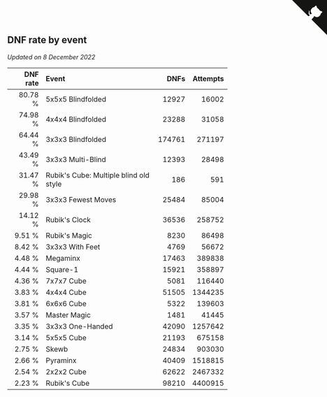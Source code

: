 ## DNF rate by event

*Updated on  8 December 2022*

| DNF rate | Event | DNFs | Attempts |
| ---: | :--- | ---: | ---: |
| 80.78 % | 5x5x5 Blindfolded | 12927 | 16002 |
| 74.98 % | 4x4x4 Blindfolded | 23288 | 31058 |
| 64.44 % | 3x3x3 Blindfolded | 174761 | 271197 |
| 43.49 % | 3x3x3 Multi-Blind | 12393 | 28498 |
| 31.47 % | Rubik's Cube: Multiple blind old style | 186 | 591 |
| 29.98 % | 3x3x3 Fewest Moves | 25484 | 85004 |
| 14.12 % | Rubik's Clock | 36536 | 258752 |
| 9.51 % | Rubik's Magic | 8230 | 86498 |
| 8.42 % | 3x3x3 With Feet | 4769 | 56672 |
| 4.48 % | Megaminx | 17463 | 389838 |
| 4.44 % | Square-1 | 15921 | 358897 |
| 4.36 % | 7x7x7 Cube | 5081 | 116440 |
| 3.83 % | 4x4x4 Cube | 51505 | 1344235 |
| 3.81 % | 6x6x6 Cube | 5322 | 139603 |
| 3.57 % | Master Magic | 1481 | 41445 |
| 3.35 % | 3x3x3 One-Handed | 42090 | 1257642 |
| 3.14 % | 5x5x5 Cube | 21193 | 675158 |
| 2.75 % | Skewb | 24834 | 903030 |
| 2.66 % | Pyraminx | 40409 | 1518815 |
| 2.54 % | 2x2x2 Cube | 62622 | 2467332 |
| 2.23 % | Rubik's Cube | 98210 | 4400915 |


<a href="https://github.com/jonatanklosko/wca_statistics" class="github-corner" aria-label="View source on Github"><svg width="80" height="80" viewBox="0 0 250 250" style="fill:#151513; color:#fff; position: absolute; top: 0; border: 0; right: 0;" aria-hidden="true"><path d="M0,0 L115,115 L130,115 L142,142 L250,250 L250,0 Z"></path><path d="M128.3,109.0 C113.8,99.7 119.0,89.6 119.0,89.6 C122.0,82.7 120.5,78.6 120.5,78.6 C119.2,72.0 123.4,76.3 123.4,76.3 C127.3,80.9 125.5,87.3 125.5,87.3 C122.9,97.6 130.6,101.9 134.4,103.2" fill="currentColor" style="transform-origin: 130px 106px;" class="octo-arm"></path><path d="M115.0,115.0 C114.9,115.1 118.7,116.5 119.8,115.4 L133.7,101.6 C136.9,99.2 139.9,98.4 142.2,98.6 C133.8,88.0 127.5,74.4 143.8,58.0 C148.5,53.4 154.0,51.2 159.7,51.0 C160.3,49.4 163.2,43.6 171.4,40.1 C171.4,40.1 176.1,42.5 178.8,56.2 C183.1,58.6 187.2,61.8 190.9,65.4 C194.5,69.0 197.7,73.2 200.1,77.6 C213.8,80.2 216.3,84.9 216.3,84.9 C212.7,93.1 206.9,96.0 205.4,96.6 C205.1,102.4 203.0,107.8 198.3,112.5 C181.9,128.9 168.3,122.5 157.7,114.1 C157.9,116.9 156.7,120.9 152.7,124.9 L141.0,136.5 C139.8,137.7 141.6,141.9 141.8,141.8 Z" fill="currentColor" class="octo-body"></path></svg></a><style>.github-corner:hover .octo-arm{animation:octocat-wave 560ms ease-in-out}@keyframes octocat-wave{0%,100%{transform:rotate(0)}20%,60%{transform:rotate(-25deg)}40%,80%{transform:rotate(10deg)}}@media (max-width:500px){.github-corner:hover .octo-arm{animation:none}.github-corner .octo-arm{animation:octocat-wave 560ms ease-in-out}}</style>
